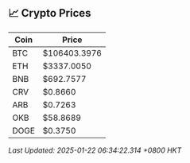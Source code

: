 ## 📈 Crypto Prices

| Coin | Price |
| ---- | ----- |
| BTC | $106403.3976 |
| ETH | $3337.0050 |
| BNB | $692.7577 |
| CRV | $0.8660 |
| ARB | $0.7263 |
| OKB | $58.8689 |
| DOGE | $0.3750 |

_Last Updated: 2025-01-22 06:34:22.314 +0800 HKT_